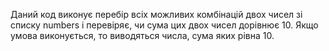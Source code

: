 Даний код виконує перебір всіх можливих комбінацій двох чисел зі списку numbers і перевіряє, чи сума цих двох чисел дорівнює 10. Якщо умова виконується, то виводяться числа, сума яких рівна 10.
